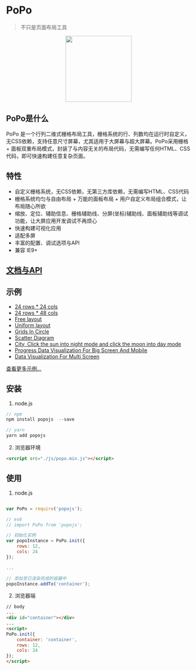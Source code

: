 # PoPo

> 不只是页面布局工具

<div align=center>
<img src="https://shunok.github.io/popo/_media/popo.png" width=180 height=180>
</div>

## PoPo是什么

PoPo 是一个行列二维式栅格布局工具，栅格系统的行、列数均在运行时自定义，无CSS依赖，支持任意尺寸屏幕，尤其适用于大屏幕与超大屏幕。PoPo采用栅格 + 面板双重布局模式，封装了与内容无关的布局代码，无需编写任何HTML、CSS代码，即可快速构建任意复杂页面。

## 特性

- 自定义栅格系统，无CSS依赖，无第三方库依赖，无需编写HTML、CSS代码
- 栅格系统均匀与自由布局 + 万能的面板布局 + 用户自定义布局组合模式，让布局随心所欲
- 缩放、定位、辅助信息、栅格辅助线、分屏(坐标)辅助线、面板辅助线等调试功能，让大屏应用开发调试不再烦心
- 快速构建可视化应用
- 适配多屏
- 丰富的配置、调试选项与API
- 兼容 IE9+

## [文档与API](https://shunok.github.io/popo)

## 示例

- [24 rows * 24 cols](https://shunok.github.io/popo-example/examples/grid_24_24.html)
- [24 rows * 48 cols](https://shunok.github.io/popo-example/examples/grid_24_48.html)
- [Free layout](https://shunok.github.io/popo-example/examples/layout_complex_2.html)
- [Uniform layout](https://shunok.github.io/popo-example/examples/layout_avg_1.html)
- [Grids In Circle](https://shunok.github.io/popo-example/examples/circle.html)
- [Scatter Diagram](https://shunok.github.io/popo-example/examples/scatter_diagram.html)
- [City, Click the sun into night mode and click the moon into day mode](https://shunok.github.io/popo-example/examples/city.html)
- [Progress Data Visualization For Big Screen And Mobile](https://shunok.github.io/popo-example/examples/dv_average.html)
- [Data Visualization For Multi Screen](https://shunok.github.io/popo-example/examples/bigscreen.html)

[查看更多示例...](https://github.com/shunok/popo-example/blob/master/README.md)

## 安装

1. node.js

```js
// npm
npm install popojs  --save

// yarn
yarn add popojs
```

2. 浏览器环境

```html
<srcript src="./js/popo.min.js"></script>
```

## 使用

1. node.js

```js

var PoPo = require('popojs');

// es6
// import PoPo from 'popojs';

// 初始化实例
var popoInstance = PoPo.init({
    rows: 12,
    cols: 24
});

...

// 添加至已渲染完成的容器中
popoInstance.addTo('container');

```

2. 浏览器端

```html
// body
...
<div id="container"></div>
...
<script>
PoPo.init({
    container: 'container',
    rows: 12,
    cols: 24
});
</script>

```
